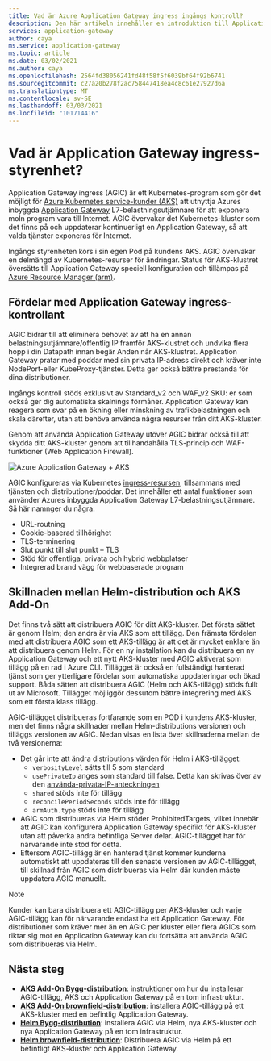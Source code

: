 ```yaml
---
title: Vad är Azure Application Gateway ingress ingångs kontroll?
description: Den här artikeln innehåller en introduktion till Application Gateway ingångs kontroll av kontrollanten.
services: application-gateway
author: caya
ms.service: application-gateway
ms.topic: article
ms.date: 03/02/2021
ms.author: caya
ms.openlocfilehash: 2564fd38056241fd48f58f5f6039bf64f92b6741
ms.sourcegitcommit: c27a20b278f2ac758447418ea4c8c61e27927d6a
ms.translationtype: MT
ms.contentlocale: sv-SE
ms.lasthandoff: 03/03/2021
ms.locfileid: "101714416"
---
```

# <a name="what-is-application-gateway-ingress-controller"></a>Vad är Application Gateway ingress-styrenhet?
Application Gateway ingress (AGIC) är ett Kubernetes-program som gör det möjligt för [Azure Kubernetes service-kunder (AKS)](https://azure.microsoft.com/services/kubernetes-service/) att utnyttja Azures inbyggda [Application Gateway](https://azure.microsoft.com/services/application-gateway/) L7-belastningsutjämnare för att exponera moln program vara till Internet. AGIC övervakar det Kubernetes-kluster som det finns på och uppdaterar kontinuerligt en Application Gateway, så att valda tjänster exponeras för Internet.

Ingångs styrenheten körs i sin egen Pod på kundens AKS. AGIC övervakar en delmängd av Kubernetes-resurser för ändringar. Status för AKS-klustret översätts till Application Gateway speciell konfiguration och tillämpas på [Azure Resource Manager (arm)](../azure-resource-manager/management/overview.md).

## <a name="benefits-of-application-gateway-ingress-controller"></a>Fördelar med Application Gateway ingress-kontrollant
AGIC bidrar till att eliminera behovet av att ha en annan belastningsutjämnare/offentlig IP framför AKS-klustret och undvika flera hopp i din Datapath innan begär Anden når AKS-klustret. Application Gateway pratar med poddar med sin privata IP-adress direkt och kräver inte NodePort-eller KubeProxy-tjänster. Detta ger också bättre prestanda för dina distributioner.

Ingångs kontroll stöds exklusivt av Standard_v2 och WAF_v2 SKU: er som också ger dig automatiska skalnings förmåner. Application Gateway kan reagera som svar på en ökning eller minskning av trafikbelastningen och skala därefter, utan att behöva använda några resurser från ditt AKS-kluster.

Genom att använda Application Gateway utöver AGIC bidrar också till att skydda ditt AKS-kluster genom att tillhandahålla TLS-princip och WAF-funktioner (Web Application Firewall).

![Azure Application Gateway + AKS](./media/application-gateway-ingress-controller-overview/architecture.png)

AGIC konfigureras via Kubernetes [ingress-resursen](https://kubernetes.io/docs/user-guide/ingress/), tillsammans med tjänsten och distributioner/poddar. Det innehåller ett antal funktioner som använder Azures inbyggda Application Gateway L7-belastningsutjämnare. Så här namnger du några:
  - URL-routning
  - Cookie-baserad tillhörighet
  - TLS-terminering
  - Slut punkt till slut punkt – TLS
  - Stöd för offentliga, privata och hybrid webbplatser
  - Integrerad brand vägg för webbaserade program

## <a name="difference-between-helm-deployment-and-aks-add-on"></a>Skillnaden mellan Helm-distribution och AKS Add-On
Det finns två sätt att distribuera AGIC för ditt AKS-kluster. Det första sättet är genom Helm; den andra är via AKS som ett tillägg. Den främsta fördelen med att distribuera AGIC som ett AKS-tillägg är att det är mycket enklare än att distribuera genom Helm. För en ny installation kan du distribuera en ny Application Gateway och ett nytt AKS-kluster med AGIC aktiverat som tillägg på en rad i Azure CLI. Tillägget är också en fullständigt hanterad tjänst som ger ytterligare fördelar som automatiska uppdateringar och ökad support. Båda sätten att distribuera AGIC (Helm och AKS-tillägg) stöds fullt ut av Microsoft. Tillägget möjliggör dessutom bättre integrering med AKS som ett första klass tillägg.

AGIC-tillägget distribueras fortfarande som en POD i kundens AKS-kluster, men det finns några skillnader mellan Helm-distributions versionen och tilläggs versionen av AGIC. Nedan visas en lista över skillnaderna mellan de två versionerna: 
  - Det går inte att ändra distributions värden för Helm i AKS-tillägget:
    - `verbosityLevel` sätts till 5 som standard
    - `usePrivateIp` anges som standard till false. Detta kan skrivas över av den [använda-privata-IP-anteckningen](ingress-controller-annotations.md#use-private-ip)
    - `shared` stöds inte för tillägg 
    - `reconcilePeriodSeconds` stöds inte för tillägg
    - `armAuth.type` stöds inte för tillägg
  - AGIC som distribueras via Helm stöder ProhibitedTargets, vilket innebär att AGIC kan konfigurera Application Gateway specifikt för AKS-kluster utan att påverka andra befintliga Server delar. AGIC-tillägget har för närvarande inte stöd för detta. 
  - Eftersom AGIC-tillägg är en hanterad tjänst kommer kunderna automatiskt att uppdateras till den senaste versionen av AGIC-tillägget, till skillnad från AGIC som distribueras via Helm där kunden måste uppdatera AGIC manuellt. 

> [!NOTE]
> Kunder kan bara distribuera ett AGIC-tillägg per AKS-kluster och varje AGIC-tillägg kan för närvarande endast ha ett Application Gateway. För distributioner som kräver mer än en AGIC per kluster eller flera AGICs som riktar sig mot en Application Gateway kan du fortsätta att använda AGIC som distribueras via Helm. 

## <a name="next-steps"></a>Nästa steg
- [**AKS Add-On Bygg-distribution**](tutorial-ingress-controller-add-on-new.md): instruktioner om hur du installerar AGIC-tillägg, AKS och Application Gateway på en tom infrastruktur.
- [**AKS Add-On brownfield-distribution**](tutorial-ingress-controller-add-on-existing.md): installera AGIC-tillägg på ett AKS-kluster med en befintlig Application Gateway.
- [**Helm Bygg-distribution**](ingress-controller-install-new.md): installera AGIC via Helm, nya AKS-kluster och nya Application Gateway på en tom infrastruktur.
- [**Helm brownfield-distribution**](ingress-controller-install-existing.md): Distribuera AGIC via Helm på ett befintligt AKS-kluster och Application Gateway.